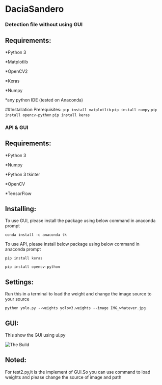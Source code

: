 # DaciaSandero

### Detection file without using GUI

## Requirements:

*Python 3

*Matplotlib

*OpenCV2

*Keras

*Numpy

*any python IDE (tested on Anaconda)

##Installation
Prerequisites:
```pip install matplotlib```
```pip install numpy```
```pip install opencv-python```
```pip install keras```


### API & GUI
## Requirements: 
*Python 3

*Numpy

*Python 3 tkinter

*OpenCV

*TensorFlow
 
## Installing:
To use GUI, please install the package using below command in anaconda prompt 

```conda install -c anaconda tk```


To use API, please install below package using below command in anaconda prompt

```pip install keras```

```pip install opencv-python```

## Settings:
Run this in a terminal to load the weight and change the image source to your source 

```python yolo.py --weights yolov3.weights --image IMG_whatever.jpg```

## GUI:
This show the GUI using ui.py

![The Build](./ui.PNG?raw=true)

## Noted:
For test2.py,it is the implement of GUI.So you can use command to load weights and please change the source of image and path 
